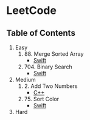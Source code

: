 # LeetCode
## Table of Contents
1. Easy
    1. 88\. Merge Sorted Array
        - [Swift](/easy/swift/88.%20Merge%20Sorted%20Array)
    1. 704\. Binary Search
        - [Swift](./easy/swift/704_binary_search.swift)
1. Medium
    1. 2\. Add Two Numbers
        - [C++](./medium/cpp/2_add_two_numbers.cpp)
    1. 75\. Sort Color
        - [Swift](./medium/swift/75_sort_colors.swift)
1. Hard
